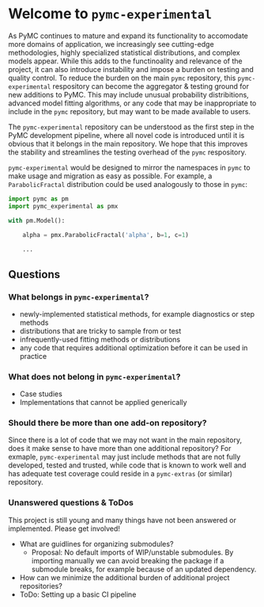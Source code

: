 # Welcome to `pymc-experimental`

As PyMC continues to mature and expand its functionality to accomodate more domains of application, we increasingly see cutting-edge methodologies, highly specialized statistical distributions, and complex models appear.
While this adds to the functinoality and relevance of the project, it can also introduce instability and impose a burden on testing and quality control.
To reduce the burden on the main `pymc` repository, this `pymc-experimental` respository can become the aggregator & testing ground for new additions to PyMC.
This may include unusual probability distribitions, advanced model fitting algorithms, or any code that may be inappropriate to include in the `pymc` repository, but may want to be made available to users.

The `pymc-experimental` repository can be understood as the first step in the PyMC development pipeline, where all novel code is introduced until it is obvious that it belongs in the main repository.
We hope that this improves the stability and streamlines the testing overhead of the `pymc` respository.

`pymc-experimental` would be designed to mirror the namespaces in `pymc` to make usage and migration as easy as possible.
For example, a `ParabolicFractal` distribution could be used analogously to those in `pymc`:

```python
import pymc as pm
import pymc_experimental as pmx

with pm.Model():

    alpha = pmx.ParabolicFractal('alpha', b=1, c=1)
    
    ...

```

## Questions

### What belongs in `pymc-experimental`?

- newly-implemented statistical methods, for example diagnostics or step methods
- distributions that are tricky to sample from or test
- infrequently-used fitting methods or distributions
- any code that requires additional optimization before it can be used in practice


### What does not belong in `pymc-experimental`?
- Case studies
- Implementations that cannot be applied generically


### Should there be more than one add-on repository?

Since there is a lot of code that we may not want in the main repository, does it make sense to have more than one additional repository?
For exmaple, `pymc-experimental` may just include methods that are not fully developed, tested and trusted, while code that is known to work well and has adequate test coverage could reside in a `pymc-extras` (or similar) repository.


### Unanswered questions & ToDos
This project is still young and many things have not been answered or implemented.
Please get involved!

* What are guidlines for organizing submodules?
  * Proposal: No default imports of WIP/unstable submodules. By importing manually we can avoid breaking the package if a submodule breaks, for example because of an updated dependency.
* How can we minimize the additional burden of additional project repositories?
* ToDo: Setting up a basic CI pipeline


